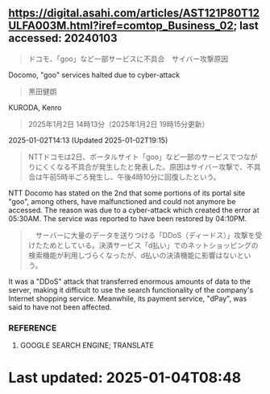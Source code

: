 ## https://digital.asahi.com/articles/AST121P80T12ULFA003M.html?iref=comtop_Business_02; last accessed: 20240103

> ドコモ、「goo」など一部サービスに不具合　サイバー攻撃原因

Docomo, "goo" services halted due to cyber-attack

> 黒田健朗

KURODA, Kenro

> 2025年1月2日 14時13分（2025年1月2日 19時15分更新）

2025-01-02T14:13 (Updated 2025-01-02T19:15)

> NTTドコモは2日、ポータルサイト「goo」など一部のサービスでつながりにくくなる不具合が発生したと発表した。原因はサイバー攻撃で、不具合は午前5時半ごろ発生し、午後4時10分に回復したという。

NTT Docomo has stated on the 2nd that some portions of its portal site "goo", among others, have malfunctioned and could not anymore be accessed. The reason was due to a cyber-attack which created the error at 05:30AM. The service was reported to have been restored by 04:10PM.

> 　サーバーに大量のデータを送りつける「DDoS（ディードス）」攻撃を受けたためとしている。決済サービス「d払い」でのネットショッピングの検索機能が利用しづらくなったが、d払いの決済機能に影響はないという。

It was a "DDoS" attack that transferred enormous amounts of data to the server, making it difficult to use the search functionality of the company's Internet shopping service. Meanwhile, its payment service, "dPay", was said to have not been affected.

### REFERENCE

1) GOOGLE SEARCH ENGINE; TRANSLATE

# Last updated: 2025-01-04T08:48
